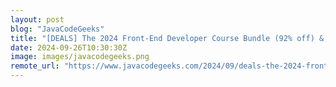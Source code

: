 ```yaml
---
layout: post
blog: "JavaCodeGeeks"
title: "[DEALS] The 2024 Front-End Developer Course Bundle (92% off) & Other Deals Up To 98% Off – Offers End Soon!"
date: 2024-09-26T10:30:30Z
image: images/javacodegeeks.png
remote_url: "https://www.javacodegeeks.com/2024/09/deals-the-2024-front-end-developer-course-bundle-92-off-other-deals-up-to-98-off-offers-end-soon.html"
---
```

